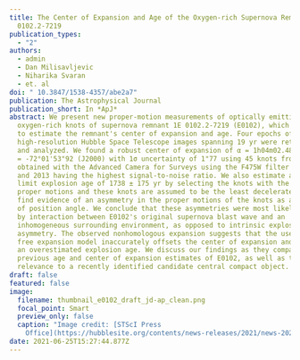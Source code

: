 ```yaml
---
title: The Center of Expansion and Age of the Oxygen-rich Supernova Remnant 1E
  0102.2-7219
publication_types:
  - "2"
authors:
  - admin
  - Dan Milisavljevic
  - Niharika Svaran
  - et. al
doi: " 10.3847/1538-4357/abe2a7"
publication: The Astrophysical Journal
publication_short: In *ApJ*
abstract: We present new proper-motion measurements of optically emitting
  oxygen-rich knots of supernova remnant 1E 0102.2-7219 (E0102), which are used
  to estimate the remnant's center of expansion and age. Four epochs of
  high-resolution Hubble Space Telescope images spanning 19 yr were retrieved
  and analyzed. We found a robust center of expansion of α = 1h04m02.48 s and δ
  = -72°01'53"92 (J2000) with 1σ uncertainty of 1"77 using 45 knots from images
  obtained with the Advanced Camera for Surveys using the F475W filter in 2003
  and 2013 having the highest signal-to-noise ratio. We also estimate an upper
  limit explosion age of 1738 ± 175 yr by selecting the knots with the highest
  proper motions and these knots are assumed to be the least decelerated. We
  find evidence of an asymmetry in the proper motions of the knots as a function
  of position angle. We conclude that these asymmetries were most likely caused
  by interaction between E0102's original supernova blast wave and an
  inhomogeneous surrounding environment, as opposed to intrinsic explosion
  asymmetry. The observed nonhomologous expansion suggests that the use of a
  free expansion model inaccurately offsets the center of expansion and leads to
  an overestimated explosion age. We discuss our findings as they compare to
  previous age and center of expansion estimates of E0102, as well as their
  relevance to a recently identified candidate central compact object.
draft: false
featured: false
image:
  filename: thumbnail_e0102_draft_jd-ap_clean.png
  focal_point: Smart
  preview_only: false
  caption: "Image credit: [STScI Press
    Office](https://hubblesite.org/contents/news-releases/2021/news-2021-002)"
date: 2021-06-25T15:27:44.877Z
---
```

